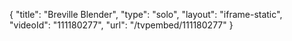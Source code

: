 {
    "title": "Breville Blender",
    "type": "solo",
    "layout": "iframe-static",
    "videoId": "111180277",
    "url": "\/tvpembed\/111180277"
}